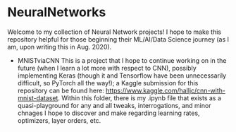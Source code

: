 # NeuralNetworks

Welcome to my collection of Neural Network projects!
I hope to make this repository helpful for those beginning their ML/AI/Data Science journey (as I am, upon writing this in Aug. 2020).

- MNISTviaCNN 
This is a project that I hope to continue working on in the future (when I learn a lot more with respect to CNN), possibly implementing Keras (though it and Tensorflow have been unnecessarily difficult, so PyTorch all the way!); a Kaggle submission for this repository can be found here: https://www.kaggle.com/halljc/cnn-with-mnist-dataset. Within this folder, there is my .ipynb file that exists as a quasi-playground for any and all tweaks, interrogations, and minor chnages I hope to discover and make regarding learning rates, optimizers, layer orders, etc.
